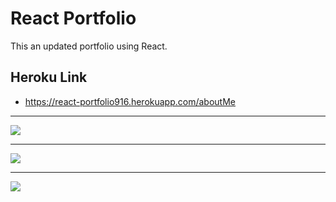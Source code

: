 # React Portfolio 

This an updated portfolio using React. 

## Heroku Link

* https://react-portfolio916.herokuapp.com/aboutMe

___

<img src="assets/images/aboutme.png"> 

___

<img src="assets/images/portfolio.png">

___


<img src="assets/images/contact.png"> 
